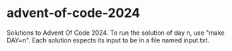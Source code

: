 # advent-of-code-2024

Solutions to Advent Of Code 2024. To run the solution of day n, use "make DAY=n". Each solution expects its input to be in a file named input.txt.
